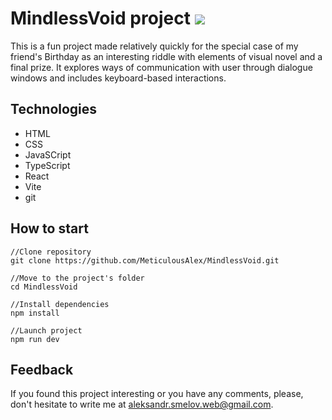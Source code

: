 # MindlessVoid project ![](https://img.shields.io/badge/Desktop_only-yellow?style=flat&label=!&color=yellow)


This is a fun project made relatively quickly for the special case of my friend's Birthday as an interesting riddle with elements of visual novel and a final prize. It explores ways of communication with user through dialogue windows and includes keyboard-based interactions.


## Technologies

* HTML
* CSS
* JavaSCript
* TypeScript
* React
* Vite
* git

## How to start
```
//Clone repository
git clone https://github.com/MeticulousAlex/MindlessVoid.git

//Move to the project's folder
cd MindlessVoid

//Install dependencies
npm install

//Launch project
npm run dev

```
## Feedback

If you found this project interesting or you have any comments, please, don't hesitate to write me at aleksandr.smelov.web@gmail.com. 
